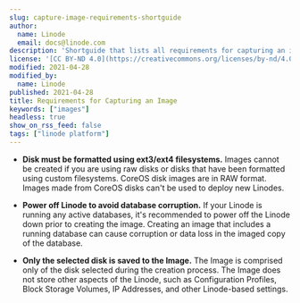 ```yaml
---
slug: capture-image-requirements-shortguide
author:
  name: Linode
  email: docs@linode.com
description: 'Shortguide that lists all requirements for capturing an image.'
license: '[CC BY-ND 4.0](https://creativecommons.org/licenses/by-nd/4.0)'
modified: 2021-04-28
modified_by:
  name: Linode
published: 2021-04-28
title: Requirements for Capturing an Image
keywords: ["images"]
headless: true
show_on_rss_feed: false
tags: ["linode platform"]
---
```


- **Disk must be formatted using ext3/ext4 filesystems.** Images cannot be created if you are using raw disks or disks that have been formatted using custom filesystems. CoreOS disk images are in RAW format. Images made from CoreOS disks can't be used to deploy new Linodes.

- **Power off Linode to avoid database corruption.** If your Linode is running any active databases, it's recommended to power off the Linode down prior to creating the image. Creating an image that includes a running database can cause corruption or data loss in the imaged copy of the database.

- **Only the selected disk is saved to the Image.** The Image is comprised only of the disk selected during the creation process. The Image does not store other aspects of the Linode, such as Configuration Profiles, Block Storage Volumes, IP Addresses, and other Linode-based settings.